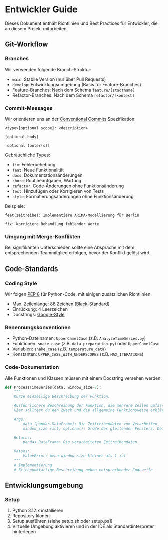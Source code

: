 # Entwickler Guide

Dieses Dokument enthält Richtlinien und Best Practices für Entwickler, die an diesem Projekt mitarbeiten.

## Git-Workflow

### Branches

Wir verwenden folgende Branch-Struktur:
- `main`: Stabile Version (nur über Pull Requests)
- `develop`: Entwicklungsumgebung (Basis für Feature-Branches)
- Feature-Branches: Nach dem Schema `feature/[stadtname]`
- Refactor-Branches: Nach dem Schema `refactor/[kontext]`

### Commit-Messages

Wir orientieren uns an der [Conventional Commits](https://www.conventionalcommits.org/en/v1.0.0/) Spezifikation:

```
<type>[optional scope]: <description>

[optional body]

[optional footer(s)]
```

Gebräuchliche Types:
- `fix`: Fehlerbehebung
- `feat`: Neue Funktionalität
- `docs`: Dokumentationsänderungen
- `chore`: Routineaufgaben, Wartung
- `refactor`: Code-Änderungen ohne Funktionsänderung
- `test`: Hinzufügen oder Korrigieren von Tests
- `style`: Formatierungsänderungen ohne Funktionsänderung

Beispiele:
```
feat(zeitreihe): Implementiere ARIMA-Modellierung für Berlin

fix: Korrigiere Behandlung fehlender Werte
```

### Umgang mit Merge-Konflikten

Bei signifikanten Unterschieden sollte eine Absprache mit dem entsprechenden Teammitglied erfolgen, bevor der Konflikt gelöst wird.

## Code-Standards

### Coding Style

Wir folgen [PEP 8](https://peps.python.org/pep-0008/) für Python-Code, mit einigen zusätzlichen Richtlinien:
- Max. Zeilenlänge: 88 Zeichen (Black-Standard)
- Einrückung: 4 Leerzeichen
- Docstrings: [Google-Style](https://google.github.io/styleguide/pyguide.html#38-comments-and-docstrings)

### Benennungskonventionen

- Python-Dateinamen: `UpperCamelCase` (z.B. `AnalyzeTimeSeries.py`)
- Funktionen: `snake_case` (z.B. `data_preparation.py`) oder `UpperCamelCase`
- Variablen: `snake_case` (z.B. `temperature_data`)
- Konstanten: `UPPER_CASE_WITH_UNDERSCORES` (z.B. `MAX_ITERATIONS`)

### Code-Dokumentation

Alle Funktionen und Klassen müssen mit einem Docstring versehen werden:

```python
def ProcessTimeSeries(data, window_size=7):
    """
    Kurze einzeilige Beschreibung der Funktion.

    Ausführlichere Beschreibung der Funktion, die mehrere Zeilen umfassen kann.
    Hier solltest du den Zweck und die allgemeine Funktionsweise erklären.

    Args:
        data (pandas.DataFrame): Die Zeitreihendaten zum Verarbeiten
        window_size (int, optional): Größe des gleitenden Fensters. Default ist 7.

    Returns:
        pandas.DataFrame: Die verarbeiteten Zeitreihendaten

    Raises:
        ValueError: Wenn window_size kleiner als 1 ist
    """
    # Implementierung
    # Stichpunktartige Beschreibung neben entsprechender Codezeile
```

## Entwicklungsumgebung

### Setup

1. Python 3.12.x installieren
2. Repository klonen
3. Setup ausführen (siehe setup.sh oder setup.ps1)
4. Virtuelle Umgebung aktivieren und in der IDE als Standardinterpreter hinterlegen


